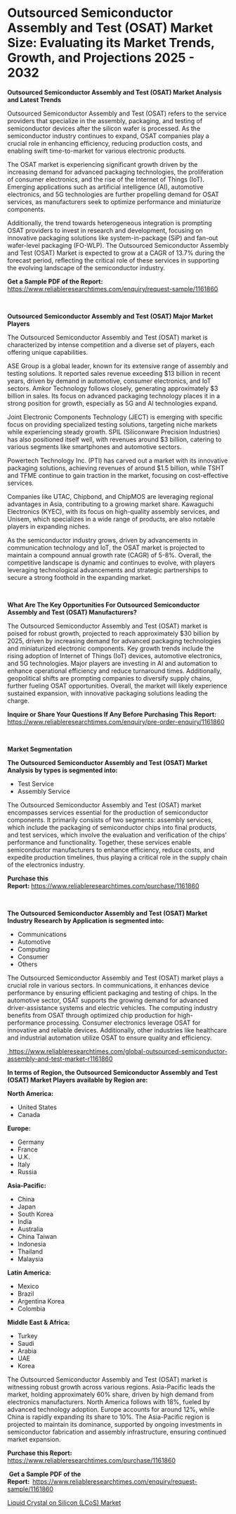 <p><h1>Outsourced Semiconductor Assembly and Test (OSAT) Market Size: Evaluating its Market Trends, Growth, and Projections 2025 - 2032</h1></p><p><strong>Outsourced Semiconductor Assembly and Test (OSAT) Market Analysis and Latest Trends</strong></p>
<p><p>Outsourced Semiconductor Assembly and Test (OSAT) refers to the service providers that specialize in the assembly, packaging, and testing of semiconductor devices after the silicon wafer is processed. As the semiconductor industry continues to expand, OSAT companies play a crucial role in enhancing efficiency, reducing production costs, and enabling swift time-to-market for various electronic products. </p><p>The OSAT market is experiencing significant growth driven by the increasing demand for advanced packaging technologies, the proliferation of consumer electronics, and the rise of the Internet of Things (IoT). Emerging applications such as artificial intelligence (AI), automotive electronics, and 5G technologies are further propelling demand for OSAT services, as manufacturers seek to optimize performance and miniaturize components.</p><p>Additionally, the trend towards heterogeneous integration is prompting OSAT providers to invest in research and development, focusing on innovative packaging solutions like system-in-package (SiP) and fan-out wafer-level packaging (FO-WLP). The Outsourced Semiconductor Assembly and Test (OSAT) Market is expected to grow at a CAGR of 13.7% during the forecast period, reflecting the critical role of these services in supporting the evolving landscape of the semiconductor industry.</p></p>
<p><strong>Get a Sample PDF of the Report:&nbsp;</strong> <a href="https://www.reliableresearchtimes.com/enquiry/request-sample/1161860?utm_campaign=2229&utm_medium=2&utm_source=Github&utm_content=ia&utm_term=12022025&utm_id=outsourced-semiconductor-assembly-and-test-osat">https://www.reliableresearchtimes.com/enquiry/request-sample/1161860</a></p>
<p>&nbsp;</p>
<p><strong>Outsourced Semiconductor Assembly and Test (OSAT) Major Market Players</strong></p>
<p><p>The Outsourced Semiconductor Assembly and Test (OSAT) market is characterized by intense competition and a diverse set of players, each offering unique capabilities.</p><p>ASE Group is a global leader, known for its extensive range of assembly and testing solutions. It reported sales revenue exceeding $13 billion in recent years, driven by demand in automotive, consumer electronics, and IoT sectors. Amkor Technology follows closely, generating approximately $3 billion in sales. Its focus on advanced packaging technology places it in a strong position for growth, especially as 5G and AI technologies expand.</p><p>Joint Electronic Components Technology (JECT) is emerging with specific focus on providing specialized testing solutions, targeting niche markets while experiencing steady growth. SPIL (Siliconware Precision Industries) has also positioned itself well, with revenues around $3 billion, catering to various segments like smartphones and automotive sectors.</p><p>Powertech Technology Inc. (PTI) has carved out a market with its innovative packaging solutions, achieving revenues of around $1.5 billion, while TSHT and TFME continue to gain traction in the market, focusing on cost-effective services.</p><p>Companies like UTAC, Chipbond, and ChipMOS are leveraging regional advantages in Asia, contributing to a growing market share. Kawaguchi Electronics (KYEC), with its focus on high-quality assembly services, and Unisem, which specializes in a wide range of products, are also notable players in expanding niches.</p><p>As the semiconductor industry grows, driven by advancements in communication technology and IoT, the OSAT market is projected to maintain a compound annual growth rate (CAGR) of 5-8%. Overall, the competitive landscape is dynamic and continues to evolve, with players leveraging technological advancements and strategic partnerships to secure a strong foothold in the expanding market.</p></p>
<p>&nbsp;</p>
<p><strong>What Are The Key Opportunities For Outsourced Semiconductor Assembly and Test (OSAT) Manufacturers?</strong></p>
<p><p>The Outsourced Semiconductor Assembly and Test (OSAT) market is poised for robust growth, projected to reach approximately $30 billion by 2025, driven by increasing demand for advanced packaging technologies and miniaturized electronic components. Key growth trends include the rising adoption of Internet of Things (IoT) devices, automotive electronics, and 5G technologies. Major players are investing in AI and automation to enhance operational efficiency and reduce turnaround times. Additionally, geopolitical shifts are prompting companies to diversify supply chains, further fueling OSAT opportunities. Overall, the market will likely experience sustained expansion, with innovative packaging solutions leading the charge.</p></p>
<p><strong>Inquire or Share Your Questions If Any Before Purchasing This Report:</strong> <a href="https://www.reliableresearchtimes.com/enquiry/pre-order-enquiry/1161860?utm_campaign=2229&utm_medium=2&utm_source=Github&utm_content=ia&utm_term=12022025&utm_id=outsourced-semiconductor-assembly-and-test-osat">https://www.reliableresearchtimes.com/enquiry/pre-order-enquiry/1161860</a></p>
<p>&nbsp;</p>
<p><strong>Market Segmentation</strong></p>
<p><strong>The Outsourced Semiconductor Assembly and Test (OSAT) Market Analysis by types is segmented into:</strong></p>
<p><ul><li>Test Service</li><li>Assembly Service</li></ul></p>
<p><p>The Outsourced Semiconductor Assembly and Test (OSAT) market encompasses services essential for the production of semiconductor components. It primarily consists of two segments: assembly services, which include the packaging of semiconductor chips into final products, and test services, which involve the evaluation and verification of the chips’ performance and functionality. Together, these services enable semiconductor manufacturers to enhance efficiency, reduce costs, and expedite production timelines, thus playing a critical role in the supply chain of the electronics industry.</p></p>
<p><strong>Purchase this Report:&nbsp;</strong><a href="https://www.reliableresearchtimes.com/purchase/1161860?utm_campaign=2229&utm_medium=2&utm_source=Github&utm_content=ia&utm_term=12022025&utm_id=outsourced-semiconductor-assembly-and-test-osat">https://www.reliableresearchtimes.com/purchase/1161860</a></p>
<p>&nbsp;</p>
<p><strong>The Outsourced Semiconductor Assembly and Test (OSAT) Market Industry Research by Application is segmented into:</strong></p>
<p><ul><li>Communications</li><li>Automotive</li><li>Computing</li><li>Consumer</li><li>Others</li></ul></p>
<p><p>The Outsourced Semiconductor Assembly and Test (OSAT) market plays a crucial role in various sectors. In communications, it enhances device performance by ensuring efficient packaging and testing of chips. In the automotive sector, OSAT supports the growing demand for advanced driver-assistance systems and electric vehicles. The computing industry benefits from OSAT through optimized chip production for high-performance processing. Consumer electronics leverage OSAT for innovative and reliable devices. Additionally, other industries like healthcare and industrial automation utilize OSAT to ensure quality and efficiency.</p></p>
<p><a href="https://www.reliableresearchtimes.com/global-outsourced-semiconductor-assembly-and-test-market-r1161860?utm_campaign=2229&utm_medium=2&utm_source=Github&utm_content=ia&utm_term=12022025&utm_id=outsourced-semiconductor-assembly-and-test-osat">&nbsp;https://www.reliableresearchtimes.com/global-outsourced-semiconductor-assembly-and-test-market-r1161860</a></p>
<p><strong>In terms of Region, the Outsourced Semiconductor Assembly and Test (OSAT) Market Players available by Region are:</strong></p>
<p>
    <p> <strong> North America: </strong>
        <ul>
            <li>United States</li>
            <li>Canada</li>
        </ul>
        </p> 
    <p> <strong> Europe: </strong>
        <ul>
            <li>Germany</li>
            <li>France</li>
            <li>U.K.</li>
            <li>Italy</li>
            <li>Russia</li>
        </ul>
        </p> 
    <p> <strong> Asia-Pacific: </strong>
        <ul>
            <li>China</li>
            <li>Japan</li>
            <li>South Korea</li>
            <li>India</li>
            <li>Australia</li>
            <li>China Taiwan</li>
            <li>Indonesia</li>
            <li>Thailand</li>
            <li>Malaysia</li>
        </ul>
        </p> 
    <p> <strong> Latin America: </strong>
        <ul>
            <li>Mexico</li>
            <li>Brazil</li>
            <li>Argentina Korea</li>
            <li>Colombia</li>
        </ul>
        </p> 
    <p> <strong> Middle East & Africa: </strong>
        <ul>
            <li>Turkey</li>
            <li>Saudi</li>
            <li>Arabia</li>
            <li>UAE</li>
            <li>Korea</li>
        </ul>
    </p>
    </p>
<p><p>The Outsourced Semiconductor Assembly and Test (OSAT) market is witnessing robust growth across various regions. Asia-Pacific leads the market, holding approximately 60% share, driven by high demand from electronics manufacturers. North America follows with 18%, fueled by advanced technology adoption. Europe accounts for around 12%, while China is rapidly expanding its share to 10%. The Asia-Pacific region is projected to maintain its dominance, supported by ongoing investments in semiconductor fabrication and assembly infrastructure, ensuring continued market expansion.</p></p>
<p><strong>Purchase this Report: </strong><a href="https://www.reliableresearchtimes.com/purchase/1161860?utm_campaign=2229&utm_medium=2&utm_source=Github&utm_content=ia&utm_term=12022025&utm_id=outsourced-semiconductor-assembly-and-test-osat">https://www.reliableresearchtimes.com/purchase/1161860</a></p>
<p>&nbsp;<strong>Get a Sample PDF of the Report:&nbsp;&nbsp;</strong><a href="https://www.reliableresearchtimes.com/enquiry/request-sample/1161860?utm_campaign=2229&utm_medium=2&utm_source=Github&utm_content=ia&utm_term=12022025&utm_id=outsourced-semiconductor-assembly-and-test-osat">https://www.reliableresearchtimes.com/enquiry/request-sample/1161860</a></p>
<p><strong></strong></p>
<p><p><a href="https://github.com/DianaWilson796/Market-Research-Report-List-1/blob/main/liquid-crystal-on-silicon-lcos-market.md?utm_campaign=2229&utm_medium=2&utm_source=Github&utm_content=ia&utm_term=12022025&utm_id=outsourced-semiconductor-assembly-and-test-osat">Liquid Crystal on Silicon (LCoS) Market</a></p></p>